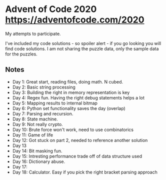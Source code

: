 # Advent of Code 2020 https://adventofcode.com/2020

My attempts to participate.

I've included my code solutions - so spoiler alert - if you go looking you will find code solutions.
I am not sharing the puzzle data, only the sample data for the puzzles.

## Notes

- Day 1: Great start, reading files, doing math. N cubed.
- Day 2: Basic string processing
- Day 3: Building the right in memory representation is key
- Day 4: Regex fun. Having the right debug statements helps a lot
- Day 5: Mapping results to internal bitmap
- Day 6: Python set functionality saves the day (overlap)
- Day 7: Parsing and recursion.
- Day 8: State machine.
- Day 9: Not really crypto.
- Day 10: Brute force won't work, need to use combinatorics
- Day 11: Game of life
- Day 12: Got stuck on part 2, needed to reference another solution
- Day 13
- Day 14: Bit masking fun.
- Day 15: Intresting performance trade off of data structure used
- Day 16: Dictionary abuse.
- Day 17:
- Day 18: Calculator. Easy if you pick the right bracket parsing approach
